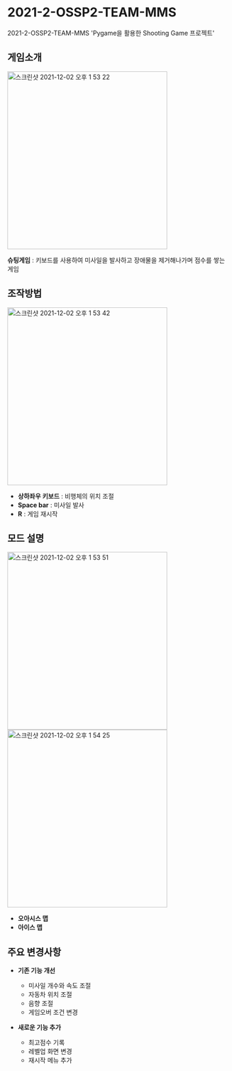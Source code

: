 # 2021-2-OSSP2-TEAM-MMS
2021-2-OSSP2-TEAM-MMS 'Pygame을 활용한 Shooting Game 프로젝트'

## 게임소개
<img width="360" height="400" alt="스크린샷 2021-12-02 오후 1 53 22" src="https://user-images.githubusercontent.com/81620424/144360234-3460173c-f663-4939-96a0-25479cb959d4.png">

__슈팅게임__ : 키보드를 사용하여 미사일을 발사하고 장애물을 제거해나가며 점수를 쌓는 게임

## 조작방법
<img width="360" height="400" alt="스크린샷 2021-12-02 오후 1 53 42" src="https://user-images.githubusercontent.com/81620424/144360536-096881a2-aabd-44c0-9d5f-3bb5a3f0c882.png">

* __상하좌우 키보드__ : 비행체의 위치 조절
* __Space bar__ : 미사일 발사
* __R__ : 게임 재시작

## 모드 설명
<img width="360" height="400" alt="스크린샷 2021-12-02 오후 1 53 51" src="https://user-images.githubusercontent.com/81620424/144360675-124ac8a9-d542-4574-a246-bc16269cc37b.png"> <img width="360" height="400" alt="스크린샷 2021-12-02 오후 1 54 25" src="https://user-images.githubusercontent.com/81620424/144360787-bffa7028-fb6a-420d-887d-452490f21675.png">

* __오아시스 맵__
* __아이스 맵__

## 주요 변경사항
* __기존 기능 개선__
  * 미사일 개수와 속도 조절
  * 자동차 위치 조절
  * 음향 조절
  * 게임오버 조건 변경

* __새로운 기능 추가__
  * 최고점수 기록
  * 레벨업 화면 변경
  * 재시작 메뉴 추가 
